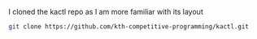 I cloned the kactl repo as I am more familiar with its layout

```sh
git clone https://github.com/kth-competitive-programming/kactl.git
```
